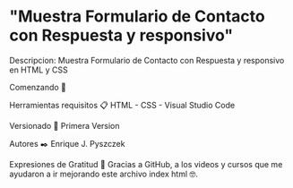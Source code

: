 # "Muestra Formulario de Contacto con Respuesta y responsivo"

Descripcion: Muestra Formulario de Contacto con Respuesta y responsivo en HTML y CSS

Comenzando 🚀

Herramientas requisitos 📋
HTML - CSS - Visual Studio Code

Versionado 📌
Primera Version

Autores ✒️
Enrique J. Pyszczek 

Expresiones de Gratitud 🎁
Gracias a GitHub, a los videos y cursos que me ayudaron a ir mejorando este archivo index html 🤓.
